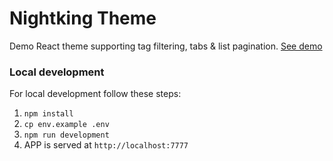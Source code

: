 # Nightking Theme

Demo React theme supporting tag filtering, tabs & list pagination.
[See demo](https://nightking-theme.firebaseapp.com/)

### Local development

For local development follow these steps:

1. `npm install`
2. `cp env.example .env`
3. `npm run development`
4. APP is served at `http://localhost:7777`


